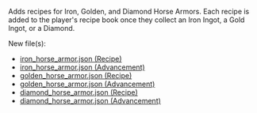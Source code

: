Adds recipes for Iron, Golden, and Diamond Horse Armors. Each recipe is added to the player's recipe book once they collect an Iron Ingot, a Gold Ingot, or a Diamond.

New file(s):
- [iron_horse_armor.json (Recipe)](../src/data/prime_tweaks/recipes/iron_horse_armor.json)
- [iron_horse_armor.json (Advancement)](../src/data/prime_tweaks/advancements/recipes/misc/iron_horse_armor.json)
- [golden_horse_armor.json (Recipe)](../src/data/prime_tweaks/recipes/golden_horse_armor.json)
- [golden_horse_armor.json (Advancement)](../src/data/prime_tweaks/advancements/recipes/misc/golden_horse_armor.json)
- [diamond_horse_armor.json (Recipe)](../src/data/prime_tweaks/recipes/diamond_horse_armor.json)
- [diamond_horse_armor.json (Advancement)](../src/data/prime_tweaks/advancements/recipes/misc/diamond_horse_armor.json)
